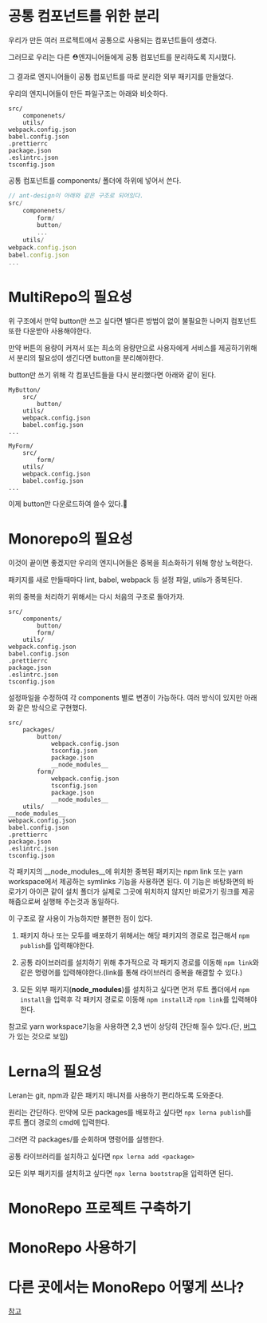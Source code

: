 # 공통 컴포넌트를 위한 분리

우리가 만든 여러 프로젝트에서 공통으로 사용되는 컴포넌트들이 생겼다.

그러므로 우리는 다른 ⛑엔지니어들에게 공통 컴포넌트를 분리하도록 지시했다.

그 결과로 엔지니어들이 공통 컴포넌트를 따로 분리한 외부 패키지를 만들었다.

우리의 엔지니어들이 만든 파일구조는 아래와 비슷하다.

```
src/
    componenets/
    utils/
webpack.config.json
babel.config.json
.prettierrc
package.json
.eslintrc.json
tsconfig.json
```

공통 컴포넌트를 components/ 폴더에 하위에 넣어서 쓴다.

```js
// ant-design이 아래와 같은 구조로 되어있다.
src/
    componenets/
        form/
        button/
        ...
    utils/
webpack.config.json
babel.config.json
...
```

# MultiRepo의 필요성
위 구조에서 만약 button만 쓰고 싶다면
별다른 방법이 없이 불필요한 나머지 컴포넌트 또한 다운받아 사용해야한다.

만약 버튼의 용량이 커져서 또는 최소의 용량만으로 사용자에게 서비스를 제공하기위해서
분리의 필요성이 생긴다면 button을 분리해야한다.

button만 쓰기 위해 각 컴포넌트들을 다시 분리했다면 아래와 같이 된다.

```
MyButton/
    src/
        button/
    utils/
    webpack.config.json
    babel.config.json
...

MyForm/
    src/
        form/
    utils/
    webpack.config.json
    babel.config.json
...
```

이제 button만 다운로드하여 쓸수 있다.🎉

# Monorepo의 필요성
이것이 끝이면 좋겠지만 우리의 엔지니어들은 중복을 최소화하기 위해 항상 노력한다.

패키지를 새로 만들때마다 lint, babel, webpack 등 설정 파일, utils가 중복된다.

위의 중복을 처리하기 위해서는 다시 처음의 구조로 돌아가자.

```
src/
    components/
        button/
        form/
    utils/
webpack.config.json
babel.config.json
.prettierrc
package.json
.eslintrc.json
tsconfig.json
```

설정파일을 수정하여 각 components 별로 변경이 가능하다. 여러 방식이 있지만 아래와 같은 
방식으로 구현했다.

```
src/
    packages/
        button/
            webpack.config.json
            tsconfig.json
            package.json
            __node_modules__
        form/
            webpack.config.json
            tsconfig.json
            package.json
            __node_modules__
    utils/
__node_modules__
webpack.config.json
babel.config.json
.prettierrc
package.json
.eslintrc.json
tsconfig.json
```

각 패키지의 __node_modules__에 위치한 중복된 패키지는 npm link 또는 yarn workspace에서 제공하는 symlinks 기능을 사용하면 된다. 이 기능은 바탕화면의 바로가기 아이콘 같이 설치 폴더가 실제로
그곳에 위치하지 않지만 바로가기 링크를 제공해줌으로써 실행해 주는것과 동일하다.

이 구조로 잘 사용이 가능하지만 불편한 점이 있다.

1. 패키지 하나 또는 모두를 배포하기 위해서는 해당 패키지의 경로로 접근해서 `npm publish`를 입력해야한다.

2. 공통 라이브러리를 설치하기 위해 추가적으로 각 패키지 경로를 이동해 `npm link`와 같은 명령어를 입력해야한다.(link를 통해 라이브러리 중복을 해결할 수 있다.)

3. 모든 외부 패키지(__node_modules__)를 설치하고 싶다면 먼저 루트 폴더에서 `npm install`을 입력후 각 패키지 경로로 이동해 `npm install`과 `npm link`를 입력해야 한다.

참고로 yarn workspace기능을 사용하면 2,3 번이 상당히 간단해 질수 있다.(단, [버그](https://github.com/yarnpkg/yarn/issues/7807)가 있는 것으로 보임)

# Lerna의 필요성
Leran는 git, npm과 같은 패키지 매니저를 사용하기 편리하도록 도와준다.

원리는 간단하다. 만약에 모든 packages를 배포하고 싶다면 `npx lerna publish`를 루트 폴더 경로의 cmd에 입력한다.   

그러면 각 packages/를 순회하며 명령어를 실행한다.

공통 라이브러리를 설치하고 싶다면 `npx lerna add <package>`

모든 외부 패키지를 설치하고 싶다면 `npx lerna bootstrap`을 입력하면 된다.

# MonoRepo 프로젝트 구축하기

# MonoRepo 사용하기

# 다른 곳에서는 MonoRepo 어떻게 쓰나?

[참고](https://github.com/mui-org/material-ui/tree/next/packages)


